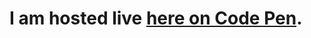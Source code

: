 # I am hosted live [here on Code Pen][1].


[1]: <https://codepen.io/chocolatechimpcookie/pen/JjKjPZG>
